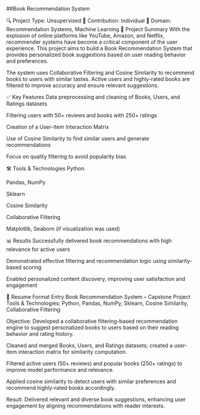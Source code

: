 ##Book Recommendation System

🔍 Project Type: Unsupervised
👤 Contribution: Individual
🧠 Domain: Recommendation Systems, Machine Learning
📄 Project Summary
With the explosion of online platforms like YouTube, Amazon, and Netflix, recommender systems have become a critical component of the user experience. This project aims to build a Book Recommendation System that provides personalized book suggestions based on user reading behavior and preferences.

The system uses Collaborative Filtering and Cosine Similarity to recommend books to users with similar tastes. Active users and highly-rated books are filtered to improve accuracy and ensure relevant suggestions.

✅ Key Features
Data preprocessing and cleaning of Books, Users, and Ratings datasets

Filtering users with 50+ reviews and books with 250+ ratings

Creation of a User-Item Interaction Matrix

Use of Cosine Similarity to find similar users and generate recommendations

Focus on quality filtering to avoid popularity bias

🛠️ Tools & Technologies
Python

Pandas, NumPy

Sklearn

Cosine Similarity

Collaborative Filtering

Matplotlib, Seaborn (if visualization was used)

📊 Results
Successfully delivered book recommendations with high relevance for active users

Demonstrated effective filtering and recommendation logic using similarity-based scoring

Enabled personalized content discovery, improving user satisfaction and engagement

📄 Resume Format Entry
Book Recommendation System – Capstone Project
Tools & Technologies: Python, Pandas, NumPy, Sklearn, Cosine Similarity, Collaborative Filtering

Objective: Developed a collaborative filtering-based recommendation engine to suggest personalized books to users based on their reading behavior and rating history.

Cleaned and merged Books, Users, and Ratings datasets; created a user-item interaction matrix for similarity computation.

Filtered active users (50+ reviews) and popular books (250+ ratings) to improve model performance and relevance.

Applied cosine similarity to detect users with similar preferences and recommend highly-rated books accordingly.

Result: Delivered relevant and diverse book suggestions, enhancing user engagement by aligning recommendations with reader interests.
